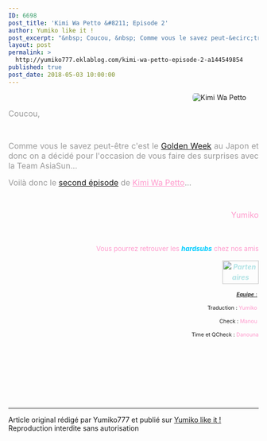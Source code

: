 ```yaml
---
ID: 6698
post_title: 'Kimi Wa Petto &#8211; Episode 2'
author: Yumiko like it !
post_excerpt: "&nbsp; Coucou, &nbsp; Comme vous le savez peut-&ecirc;tre c'est le Golden Week &nbsp;au Japon et donc on a d&eacute;cid&eacute; pour l'occasion de vous faire des surprises avec la Team AsiaSun...&nbsp; Voil&agrave; donc le &nbsp; second&nbsp;&eacute;pisode &nbsp;de Kimi Wa Petto ...&nbsp; &nbsp; &nbsp;&nbsp; &nbsp; &nbsp; &nbsp; &nbsp; &nbsp; &nbsp; &nbsp; &nbsp; &nbsp; &nbsp; &nbsp; &nbsp; &nbsp; &nbsp; &nbsp; &nbsp; &nbsp; &nbsp; &nbsp; &nbsp; &nbsp;..."
layout: post
permalink: >
  http://yumiko777.eklablog.com/kimi-wa-petto-episode-2-a144549854
published: true
post_date: 2018-05-03 10:00:00
---
```

<p><img style="float: right; padding-left: 5px; margin-right: 25px; margin-left: 25px; border-radius: 25px;" src="https://united-subs.dearclouds.com/wp-content/uploads/2018/05/6667a6764966cefc39b2fabc9e657739.jpg" alt="Kimi Wa Petto"/></p>
<p style="text-align: justify;">&nbsp;</p>
<p style="text-align: justify;"><span style="font-size: 12pt; color: #999999;">Coucou,</span></p>
<p style="text-align: justify;">&nbsp;</p>
<p style="text-align: justify;"><span style="font-size: 12pt; color: #999999;">Comme vous le savez peut-&ecirc;tre c'est le <a href="http://asia-sun-fansub.eklablog.com/golden-week-j1-a142824274">Golden Week</a>&nbsp;au Japon et donc on a d&eacute;cid&eacute; pour l'occasion de vous faire des surprises avec la Team AsiaSun...&nbsp;</span></p>
<p style="text-align: justify;"><span style="font-size: 12pt; color: #999999;">Voil&agrave; donc le<span style="color: #ff99cc;">&nbsp;<a href="http://yumiko777.eklablog.com/projet-futur-kimi-wa-petto-2017-p1349732">second&nbsp;&eacute;pisode</a></span>&nbsp;de <span style="color: #ff99cc;"><a style="color: #ff99cc;" href="http://yumiko777.eklablog.com/projet-futur-kimi-wa-petto-2017-p1349732">Kimi Wa Petto</a></span>...&nbsp;</span>&nbsp;</p>
<p>&nbsp;&nbsp;</p>
<p style="text-align: right;"><span style="font-size: medium; color: #ff99cc;">&nbsp; &nbsp; &nbsp; &nbsp; &nbsp; &nbsp; &nbsp; &nbsp; &nbsp; &nbsp; &nbsp; &nbsp; &nbsp; &nbsp; &nbsp; &nbsp; &nbsp; &nbsp; &nbsp; &nbsp; &nbsp; &nbsp; &nbsp; &nbsp; &nbsp; &nbsp; &nbsp; &nbsp; &nbsp; &nbsp; &nbsp; &nbsp; &nbsp; &nbsp; &nbsp; &nbsp;Yumiko</span></p>
<p style="text-align: center;">&nbsp;</p>
<p style="text-align: right;">&nbsp;<span style="box-sizing: content-box; text-align: center; color: #ff99cc; font-size: 14pt; caret-color: #999999;">&nbsp;<span style="box-sizing: content-box; font-size: 10pt;">&nbsp;Vous pourrez retrouver les&nbsp;<span style="box-sizing: content-box; color: #00ccff;"><a style="box-sizing: content-box; background-color: transparent; color: #00ccff; text-decoration: none; font-weight: bold; font-style: italic; font-variant-ligatures: normal; font-variant-east-asian: normal; font-variant-position: normal; line-height: 20px;" href="http://asia-sun-fansub.eklablog.com/kimi-wa-pet-2017-you-re-my-pet-a135628074" >hardsubs</a></span>&nbsp;chez nos amis</span></span></p>
<p style="text-align: center;"><span style="caret-color: #7c7a85; color: #7c7a85; text-align: center;">&nbsp;</span><a style="background-color: transparent; box-sizing: content-box; color: #b2e3e5; text-decoration: none; font-weight: bold; font-style: italic; font-variant-ligatures: normal; font-variant-east-asian: normal; font-variant-position: normal; line-height: 21px; text-align: center;" href="http://asia-sun-fansub.eklablog.com/kimi-wa-pet-2017-you-re-my-pet-a135628074"><img style="box-sizing: content-box; border: 0px; vertical-align: middle; float: right;" src="http://ekladata.com/jgnUuzm96Qw89vMOY5MHgAqJCI4@73x47.jpg" alt="Partenaires" width="73" height="47"/></a></p>
<p style="text-align: right;">&nbsp;</p>
<p style="text-align: right;"><span style="font-size: 8pt;"><span style="text-decoration: underline; color: #333333;"><em><strong>Equipe</strong> </em>:</span>&nbsp;</span></p>
<p style="text-align: right;"><span style="font-size: 8pt;">Traduction :<span style="color: #ff99cc;"> Yumiko</span>&nbsp;</span></p>
<p style="text-align: right;"><span style="font-size: 8pt;">Check : <span style="color: #ff99cc;">Manou</span>&nbsp;</span></p>
<p style="text-align: right;"><span style="font-size: 8pt;">Time et QCheck : <span style="color: #ff99cc;">Danouna</span></span></p>
<p>&nbsp;</p>
<p style="text-align: left;">&nbsp;</p><br /><br /><br /><hr />Article original rédigé par Yumiko777 et publié sur <a href="http://yumiko777.eklablog.com/">Yumiko like it !</a> <br /> Reproduction interdite sans autorisation